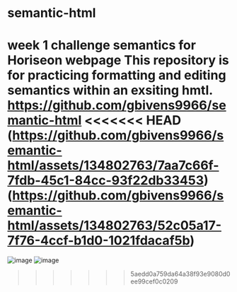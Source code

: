 # semantic-html
week 1 challenge semantics for Horiseon webpage
This repository is for practicing formatting and editing semantics within an exsiting hmtl.
https://github.com/gbivens9966/semantic-html
<<<<<<< HEAD
(https://github.com/gbivens9966/semantic-html/assets/134802763/7aa7c66f-7fdb-45c1-84cc-93f22db33453)
(https://github.com/gbivens9966/semantic-html/assets/134802763/52c05a17-7f76-4ccf-b1d0-1021fdacaf5b)
=======
![image](https://github.com/gbivens9966/semantic-html/assets/134802763/7aa7c66f-7fdb-45c1-84cc-93f22db33453)
![image](https://github.com/gbivens9966/semantic-html/assets/134802763/52c05a17-7f76-4ccf-b1d0-1021fdacaf5b)
>>>>>>> 5aedd0a759da64a38f93e9080d0ee99cef0c0209
